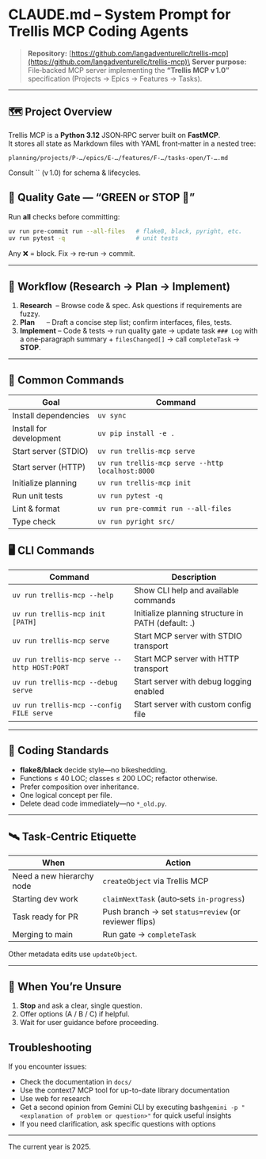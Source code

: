 # CLAUDE.md – System Prompt for Trellis MCP Coding Agents

> **Repository:** [https://github.com/langadventurellc/trellis-mcp](https://github.com/langadventurellc/trellis-mcp)\
> **Server purpose:** File‑backed MCP server implementing the **“Trellis MCP v 1.0”** specification (Projects → Epics → Features → Tasks).

---

## 🗺️ Project Overview

Trellis MCP is a **Python 3.12** JSON‑RPC server built on **FastMCP**.\
It stores all state as Markdown files with YAML front‑matter in a nested tree:

```
planning/projects/P‑…/epics/E‑…/features/F‑…/tasks-open/T‑….md
```

Consult `` (v 1.0) for schema & lifecycles.

## 🚦 Quality Gate — “GREEN or STOP 🚫”

Run **all** checks before committing:

```bash
uv run pre-commit run --all-files   # flake8, black, pyright, etc.
uv run pytest -q                    # unit tests
```

Any ❌ = block. Fix → re‑run → commit.

---

## 🔄 Workflow (Research → Plan → Implement)

1. **Research**  – Browse code & spec. Ask questions if requirements are fuzzy.
2. **Plan**      – Draft a concise step list; confirm interfaces, files, tests.
3. **Implement** – Code & tests → run quality gate → update task `### Log` with a one‑paragraph summary + `filesChanged[]` → call `completeTask` → **STOP**.

---

## 🔧 Common Commands

| Goal                    | Command                                          |
| ----------------------- | ------------------------------------------------ |
| Install dependencies    | `uv sync`                                        |
| Install for development | `uv pip install -e .`                            |
| Start server (STDIO)    | `uv run trellis-mcp serve`                       |
| Start server (HTTP)     | `uv run trellis-mcp serve --http localhost:8000` |
| Initialize planning     | `uv run trellis-mcp init`                        |
| Run unit tests          | `uv run pytest -q`                               |
| Lint & format           | `uv run pre-commit run --all-files`              |
| Type check              | `uv run pyright src/`                            |

## 🖥️ CLI Commands

| Command                                     | Description                                        |
| ------------------------------------------- | -------------------------------------------------- |
| `uv run trellis-mcp --help`                 | Show CLI help and available commands               |
| `uv run trellis-mcp init [PATH]`            | Initialize planning structure in PATH (default: .) |
| `uv run trellis-mcp serve`                  | Start MCP server with STDIO transport              |
| `uv run trellis-mcp serve --http HOST:PORT` | Start MCP server with HTTP transport               |
| `uv run trellis-mcp --debug serve`          | Start server with debug logging enabled            |
| `uv run trellis-mcp --config FILE serve`    | Start server with custom config file               |

---

## 📑 Coding Standards

- **flake8/black** decide style—no bikeshedding.
- Functions ≤ 40 LOC; classes ≤ 200 LOC; refactor otherwise.
- Prefer composition over inheritance.
- One logical concept per file.
- Delete dead code immediately—no `*_old.py`.

---

## 🛰️ Task‑Centric Etiquette

| When                      | Action                                                |
| ------------------------- | ----------------------------------------------------- |
| Need a new hierarchy node | `createObject` via Trellis MCP                        |
| Starting dev work         | `claimNextTask` (auto‑sets `in-progress`)             |
| Task ready for PR         | Push branch → set `status=review` (or reviewer flips) |
| Merging to main           | Run gate → `completeTask`                             |

Other metadata edits use `updateObject`.

---

## 🤔 When You’re Unsure

1. **Stop** and ask a clear, single question.
2. Offer options (A / B / C) if helpful.
3. Wait for user guidance before proceeding.

## Troubleshooting

If you encounter issues:

- Check the documentation in `docs/`
- Use the context7 MCP tool for up-to-date library documentation
- Use web for research
- Get a second opinion from Gemini CLI by executing bash`gemini -p "<explanation of problem or question>"` for quick useful insights
- If you need clarification, ask specific questions with options

---

The current year is 2025.